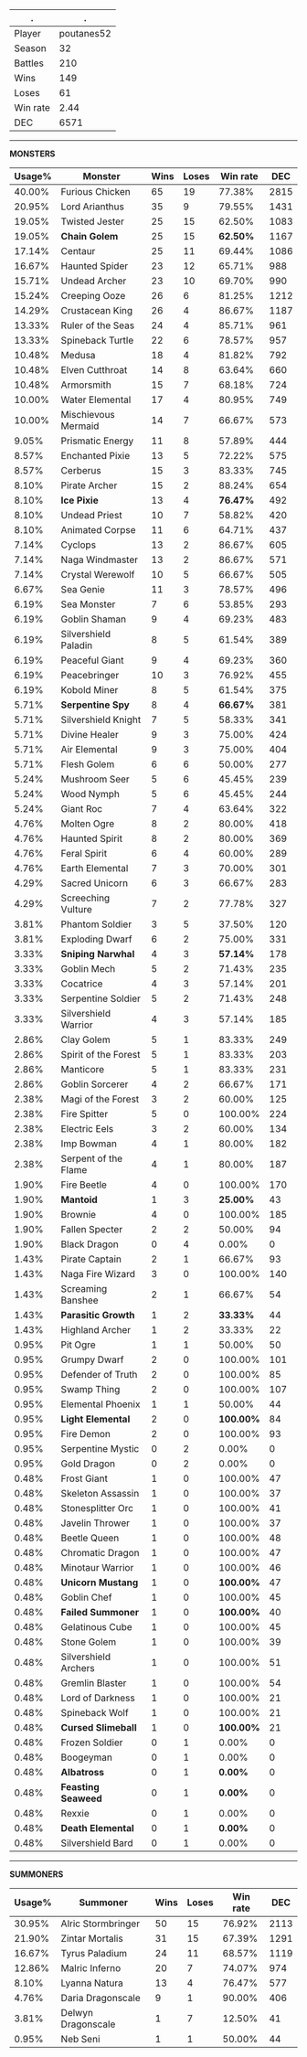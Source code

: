 .|.
|-|-
Player|poutanes52
Season|32
Battles|210
Wins|149
Loses|61
Win rate|2.44
DEC|6571

---
**MONSTERS**

Usage%|Monster|Wins|Loses|Win rate|DEC|
-|-|-|-|-|-|
40.00%|Furious Chicken|65|19|77.38%|2815|
20.95%|Lord Arianthus|35|9|79.55%|1431|
19.05%|Twisted Jester|25|15|62.50%|1083|
19.05%|**Chain Golem**|25|15|**62.50%**|1167|
17.14%|Centaur|25|11|69.44%|1086|
16.67%|Haunted Spider|23|12|65.71%|988|
15.71%|Undead Archer|23|10|69.70%|990|
15.24%|Creeping Ooze|26|6|81.25%|1212|
14.29%|Crustacean King|26|4|86.67%|1187|
13.33%|Ruler of the Seas|24|4|85.71%|961|
13.33%|Spineback Turtle|22|6|78.57%|957|
10.48%|Medusa|18|4|81.82%|792|
10.48%|Elven Cutthroat|14|8|63.64%|660|
10.48%|Armorsmith|15|7|68.18%|724|
10.00%|Water Elemental|17|4|80.95%|749|
10.00%|Mischievous Mermaid|14|7|66.67%|573|
9.05%|Prismatic Energy|11|8|57.89%|444|
8.57%|Enchanted Pixie|13|5|72.22%|575|
8.57%|Cerberus|15|3|83.33%|745|
8.10%|Pirate Archer|15|2|88.24%|654|
8.10%|**Ice Pixie**|13|4|**76.47%**|492|
8.10%|Undead Priest|10|7|58.82%|420|
8.10%|Animated Corpse|11|6|64.71%|437|
7.14%|Cyclops|13|2|86.67%|605|
7.14%|Naga Windmaster|13|2|86.67%|571|
7.14%|Crystal Werewolf|10|5|66.67%|505|
6.67%|Sea Genie|11|3|78.57%|496|
6.19%|Sea Monster|7|6|53.85%|293|
6.19%|Goblin Shaman|9|4|69.23%|483|
6.19%|Silvershield Paladin|8|5|61.54%|389|
6.19%|Peaceful Giant|9|4|69.23%|360|
6.19%|Peacebringer|10|3|76.92%|455|
6.19%|Kobold Miner|8|5|61.54%|375|
5.71%|**Serpentine Spy**|8|4|**66.67%**|381|
5.71%|Silvershield Knight|7|5|58.33%|341|
5.71%|Divine Healer|9|3|75.00%|424|
5.71%|Air Elemental|9|3|75.00%|404|
5.71%|Flesh Golem|6|6|50.00%|277|
5.24%|Mushroom Seer|5|6|45.45%|239|
5.24%|Wood Nymph|5|6|45.45%|244|
5.24%|Giant Roc|7|4|63.64%|322|
4.76%|Molten Ogre|8|2|80.00%|418|
4.76%|Haunted Spirit|8|2|80.00%|369|
4.76%|Feral Spirit|6|4|60.00%|289|
4.76%|Earth Elemental|7|3|70.00%|301|
4.29%|Sacred Unicorn|6|3|66.67%|283|
4.29%|Screeching Vulture|7|2|77.78%|327|
3.81%|Phantom Soldier|3|5|37.50%|120|
3.81%|Exploding Dwarf|6|2|75.00%|331|
3.33%|**Sniping Narwhal**|4|3|**57.14%**|178|
3.33%|Goblin Mech|5|2|71.43%|235|
3.33%|Cocatrice|4|3|57.14%|201|
3.33%|Serpentine Soldier|5|2|71.43%|248|
3.33%|Silvershield Warrior|4|3|57.14%|185|
2.86%|Clay Golem|5|1|83.33%|249|
2.86%|Spirit of the Forest|5|1|83.33%|203|
2.86%|Manticore|5|1|83.33%|231|
2.86%|Goblin Sorcerer|4|2|66.67%|171|
2.38%|Magi of the Forest|3|2|60.00%|125|
2.38%|Fire Spitter|5|0|100.00%|224|
2.38%|Electric Eels|3|2|60.00%|134|
2.38%|Imp Bowman|4|1|80.00%|182|
2.38%|Serpent of the Flame|4|1|80.00%|187|
1.90%|Fire Beetle|4|0|100.00%|170|
1.90%|**Mantoid**|1|3|**25.00%**|43|
1.90%|Brownie|4|0|100.00%|185|
1.90%|Fallen Specter|2|2|50.00%|94|
1.90%|Black Dragon|0|4|0.00%|0|
1.43%|Pirate Captain|2|1|66.67%|93|
1.43%|Naga Fire Wizard|3|0|100.00%|140|
1.43%|Screaming Banshee|2|1|66.67%|54|
1.43%|**Parasitic Growth**|1|2|**33.33%**|44|
1.43%|Highland Archer|1|2|33.33%|22|
0.95%|Pit Ogre|1|1|50.00%|50|
0.95%|Grumpy Dwarf|2|0|100.00%|101|
0.95%|Defender of Truth|2|0|100.00%|85|
0.95%|Swamp Thing|2|0|100.00%|107|
0.95%|Elemental Phoenix|1|1|50.00%|44|
0.95%|**Light Elemental**|2|0|**100.00%**|84|
0.95%|Fire Demon|2|0|100.00%|93|
0.95%|Serpentine Mystic|0|2|0.00%|0|
0.95%|Gold Dragon|0|2|0.00%|0|
0.48%|Frost Giant|1|0|100.00%|47|
0.48%|Skeleton Assassin|1|0|100.00%|37|
0.48%|Stonesplitter Orc|1|0|100.00%|41|
0.48%|Javelin Thrower|1|0|100.00%|37|
0.48%|Beetle Queen|1|0|100.00%|48|
0.48%|Chromatic Dragon|1|0|100.00%|47|
0.48%|Minotaur Warrior|1|0|100.00%|46|
0.48%|**Unicorn Mustang**|1|0|**100.00%**|47|
0.48%|Goblin Chef|1|0|100.00%|45|
0.48%|**Failed Summoner**|1|0|**100.00%**|40|
0.48%|Gelatinous Cube|1|0|100.00%|45|
0.48%|Stone Golem|1|0|100.00%|39|
0.48%|Silvershield Archers|1|0|100.00%|51|
0.48%|Gremlin Blaster|1|0|100.00%|54|
0.48%|Lord of Darkness|1|0|100.00%|21|
0.48%|Spineback Wolf|1|0|100.00%|21|
0.48%|**Cursed Slimeball**|1|0|**100.00%**|21|
0.48%|Frozen Soldier|0|1|0.00%|0|
0.48%|Boogeyman|0|1|0.00%|0|
0.48%|**Albatross**|0|1|**0.00%**|0|
0.48%|**Feasting Seaweed**|0|1|**0.00%**|0|
0.48%|Rexxie|0|1|0.00%|0|
0.48%|**Death Elemental**|0|1|**0.00%**|0|
0.48%|Silvershield Bard|0|1|0.00%|0|

---
**SUMMONERS**

Usage%|Summoner|Wins|Loses|Win rate|DEC|
-|-|-|-|-|-|
30.95%|Alric Stormbringer|50|15|76.92%|2113|
21.90%|Zintar Mortalis|31|15|67.39%|1291|
16.67%|Tyrus Paladium|24|11|68.57%|1119|
12.86%|Malric Inferno|20|7|74.07%|974|
8.10%|Lyanna Natura|13|4|76.47%|577|
4.76%|Daria Dragonscale|9|1|90.00%|406|
3.81%|Delwyn Dragonscale|1|7|12.50%|41|
0.95%|Neb Seni|1|1|50.00%|44|
